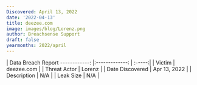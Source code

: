 ```yaml
---
Discovered: April 13, 2022
date: '2022-04-13'
title: deezee.com
image: images/blog/Lorenz.png
author: Breachsense Support
draft: false
yearmonths: 2022/april
---
```



| Data Breach Report
------------:   |:-------------:    | :-----:|
| Victim    | deezee.com      | 
| Threat Actor    | Lorenz      | 
| Date Discovered    | Apr 13, 2022      | 
| Description    | N/A      | 
| Leak Size    | N/A      | 


